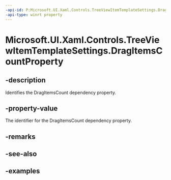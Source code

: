 ```yaml
---
-api-id: P:Microsoft.UI.Xaml.Controls.TreeViewItemTemplateSettings.DragItemsCountProperty
-api-type: winrt property
---
```

<!-- Property syntax.
public DependencyProperty DragItemsCountProperty { get; }
-->

# Microsoft.UI.Xaml.Controls.TreeViewItemTemplateSettings.DragItemsCountProperty


## -description

Identifies the DragItemsCount dependency property.


## -property-value

The identifier for the DragItemsCount dependency property.


## -remarks


## -see-also


## -examples


